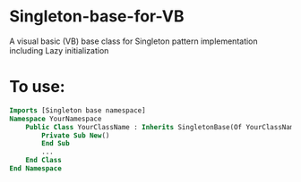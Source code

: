 # Singleton-base-for-VB
A visual basic (VB) base class for Singleton pattern implementation including Lazy initialization

# To use:

```vb
Imports [Singleton base namespace]
Namespace YourNamespace
    Public Class YourClassName : Inherits SingletonBase(Of YourClassName)
        Private Sub New()
        End Sub
        ...
    End Class
End Namespace
```
